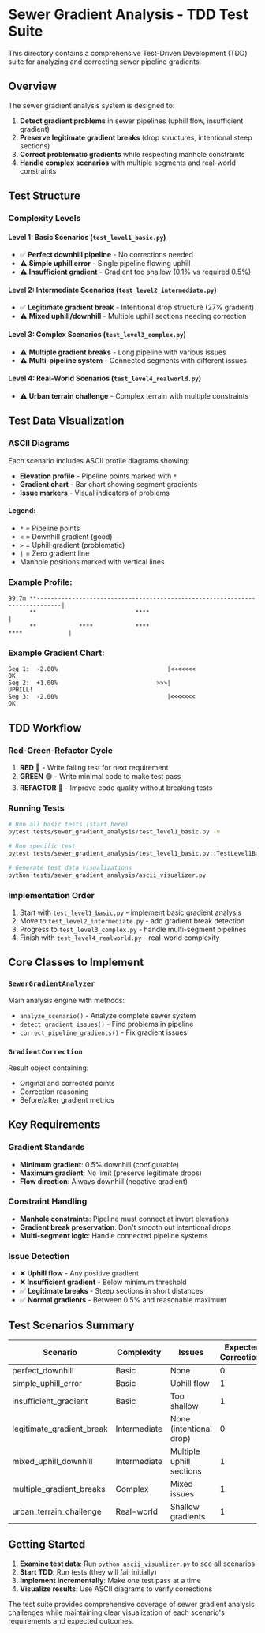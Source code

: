 # Sewer Gradient Analysis - TDD Test Suite

This directory contains a comprehensive Test-Driven Development (TDD) suite for analyzing and correcting sewer pipeline gradients.

## Overview

The sewer gradient analysis system is designed to:
1. **Detect gradient problems** in sewer pipelines (uphill flow, insufficient gradient)
2. **Preserve legitimate gradient breaks** (drop structures, intentional steep sections)
3. **Correct problematic gradients** while respecting manhole constraints
4. **Handle complex scenarios** with multiple segments and real-world constraints

## Test Structure

### Complexity Levels

#### Level 1: Basic Scenarios (`test_level1_basic.py`)
- ✅ **Perfect downhill pipeline** - No corrections needed
- ⚠️  **Simple uphill error** - Single pipeline flowing uphill 
- ⚠️  **Insufficient gradient** - Gradient too shallow (0.1% vs required 0.5%)

#### Level 2: Intermediate Scenarios (`test_level2_intermediate.py`) 
- ✅ **Legitimate gradient break** - Intentional drop structure (27% gradient)
- ⚠️  **Mixed uphill/downhill** - Multiple uphill sections needing correction

#### Level 3: Complex Scenarios (`test_level3_complex.py`)
- ⚠️  **Multiple gradient breaks** - Long pipeline with various issues
- ⚠️  **Multi-pipeline system** - Connected segments with different issues

#### Level 4: Real-World Scenarios (`test_level4_realworld.py`)
- ⚠️  **Urban terrain challenge** - Complex terrain with multiple constraints

## Test Data Visualization

### ASCII Diagrams
Each scenario includes ASCII profile diagrams showing:
- **Elevation profile** - Pipeline points marked with `*`
- **Gradient chart** - Bar chart showing segment gradients
- **Issue markers** - Visual indicators of problems

#### Legend:
- `*` = Pipeline points
- `<` = Downhill gradient (good)
- `>` = Uphill gradient (problematic)
- `|` = Zero gradient line
- Manhole positions marked with vertical lines

### Example Profile:
```
99.7m **-----------------------------------------------------------------------------| 
      **                            ****                                             |
      **            ****            ****                            ****             |
```

### Example Gradient Chart:
```
Seg 1:  -2.00%                               |<<<<<<<                        OK
Seg 2:  +1.00%                            >>>|                               UPHILL!
Seg 3:  -2.00%                               |<<<<<<<                        OK
```

## TDD Workflow

### Red-Green-Refactor Cycle

1. **RED** 🔴 - Write failing test for next requirement
2. **GREEN** 🟢 - Write minimal code to make test pass
3. **REFACTOR** 🔵 - Improve code quality without breaking tests

### Running Tests

```bash
# Run all basic tests (start here)
pytest tests/sewer_gradient_analysis/test_level1_basic.py -v

# Run specific test
pytest tests/sewer_gradient_analysis/test_level1_basic.py::TestLevel1BasicScenarios::test_perfect_downhill_pipeline_needs_no_correction -v

# Generate test data visualizations
python tests/sewer_gradient_analysis/ascii_visualizer.py
```

### Implementation Order

1. Start with `test_level1_basic.py` - implement basic gradient analysis
2. Move to `test_level2_intermediate.py` - add gradient break detection  
3. Progress to `test_level3_complex.py` - handle multi-segment pipelines
4. Finish with `test_level4_realworld.py` - real-world complexity

## Core Classes to Implement

### `SewerGradientAnalyzer`
Main analysis engine with methods:
- `analyze_scenario()` - Analyze complete sewer system
- `detect_gradient_issues()` - Find problems in pipeline
- `correct_pipeline_gradients()` - Fix gradient issues

### `GradientCorrection` 
Result object containing:
- Original and corrected points
- Correction reasoning
- Before/after gradient metrics

## Key Requirements

### Gradient Standards
- **Minimum gradient**: 0.5% downhill (configurable)
- **Maximum gradient**: No limit (preserve legitimate drops)
- **Flow direction**: Always downhill (negative gradient)

### Constraint Handling
- **Manhole constraints**: Pipeline must connect at invert elevations
- **Gradient break preservation**: Don't smooth out intentional drops
- **Multi-segment logic**: Handle connected pipeline systems

### Issue Detection
- ❌ **Uphill flow** - Any positive gradient
- ❌ **Insufficient gradient** - Below minimum threshold  
- ✅ **Legitimate breaks** - Steep sections in short distances
- ✅ **Normal gradients** - Between 0.5% and reasonable maximum

## Test Scenarios Summary

| Scenario | Complexity | Issues | Expected Corrections |
|----------|------------|--------|---------------------|
| perfect_downhill | Basic | None | 0 |
| simple_uphill_error | Basic | Uphill flow | 1 |
| insufficient_gradient | Basic | Too shallow | 1 |
| legitimate_gradient_break | Intermediate | None (intentional drop) | 0 |
| mixed_uphill_downhill | Intermediate | Multiple uphill sections | 1 |
| multiple_gradient_breaks | Complex | Mixed issues | 1 |
| urban_terrain_challenge | Real-world | Shallow gradients | 1 |

## Getting Started

1. **Examine test data**: Run `python ascii_visualizer.py` to see all scenarios
2. **Start TDD**: Run tests (they will fail initially)
3. **Implement incrementally**: Make one test pass at a time
4. **Visualize results**: Use ASCII diagrams to verify corrections

The test suite provides comprehensive coverage of sewer gradient analysis challenges while maintaining clear visualization of each scenario's requirements and expected outcomes.